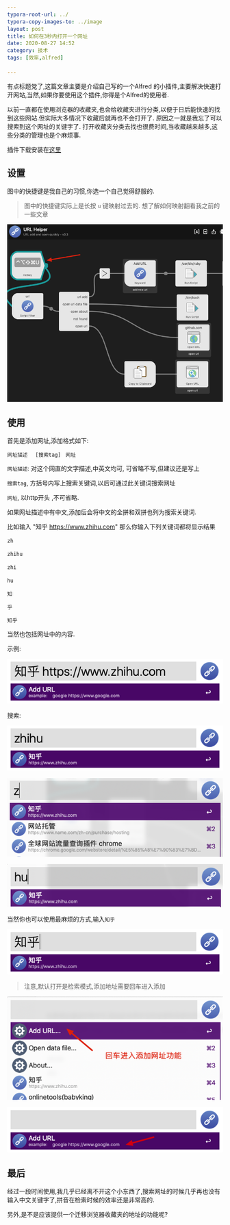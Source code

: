 ```yaml
---
typora-root-url: ../
typora-copy-images-to: ../image
layout: post
title: 如何在3秒内打开一个网址
date: 2020-08-27 14:52
category: 技术
tags: [效率,alfred]

---
```


有点标题党了,这篇文章主要是介绍自己写的一个Alfred 的小插件,主要解决快速打开网站,当然,如果你要使用这个插件,你得是个Alfred的使用者.



以前一直都在使用浏览器的收藏夹,也会给收藏夹进行分类,以便于日后能快速的找到这些网站.但实际大多情况下收藏后就再也不会打开了. 原因之一就是我忘了可以搜索到这个网址的关键字了. 打开收藏夹分类去找也很费时间,当收藏越来越多,这些分类的管理也是个麻烦事.



插件下载安装在[这里](https://github.com/babyking/alfred-workflows)



## 设置

图中的快捷键是我自己的习惯,你选一个自己觉得舒服的. 

> 图中的快捷键实际上是长按 `u` 键映射过去的. 想了解如何映射翻看我之前的一些文章

![image-20200827142823469](/image/image-20200827142823469.png)



## 使用

首先是添加网址,添加格式如下:

`网址描述` `  [搜索tag]`  ` 网址`

`网址描述`: 对这个网直的文字描述,中英文均可, 可省略不写,但建议还是写上

`搜索tag`, 方括号内写上搜索关键词,以后可通过此关键词搜索网址

`网址`, 以http开头  ,不可省略.



如果网址描述中有中文,添加后会将中文的全拼和双拼也列为搜索关键词. 

比如输入  "知乎 https://www.zhihu.com"  那么你输入下列关键词都将显示结果

`zh`

`zhihu`

`zhi`

`hu`

`知`

`乎`

`知乎`

当然也包括网址中的内容.



示例:

![image-20200827143850856](/image/image-20200827143850856.png)

搜索:

![image-20200827144006147](/image/image-20200827144006147.png)



![image-20200827144025350](/image/image-20200827144025350.png)



![image-20200827144048904](/image/image-20200827144048904.png)



当然你也可以使用最麻烦的方式,输入`知乎`

![image-20200827144202830](/image/image-20200827144202830.png)



> 注意,默认打开是检索模式,添加地址需要回车进入添加

![image-20200827144534182](/image/image-20200827144534182.png)



![image-20200827144608003](/image/image-20200827144608003.png)



## 最后

经过一段时间使用,我几乎已经离不开这个小东西了,搜索网址的时候几乎再也没有输入中文关键字了,拼音在检索时候的效率还是非常高的.

另外,是不是应该提供一个迁移浏览器收藏夹的地址的功能呢?

